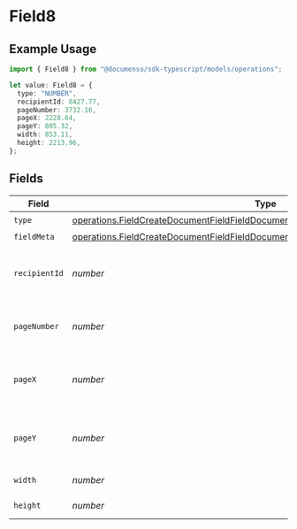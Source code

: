 # Field8

## Example Usage

```typescript
import { Field8 } from "@documenso/sdk-typescript/models/operations";

let value: Field8 = {
  type: "NUMBER",
  recipientId: 8427.77,
  pageNumber: 3732.16,
  pageX: 2228.64,
  pageY: 805.32,
  width: 853.11,
  height: 2213.96,
};
```

## Fields

| Field                                                                                                                                                                                      | Type                                                                                                                                                                                       | Required                                                                                                                                                                                   | Description                                                                                                                                                                                |
| ------------------------------------------------------------------------------------------------------------------------------------------------------------------------------------------ | ------------------------------------------------------------------------------------------------------------------------------------------------------------------------------------------ | ------------------------------------------------------------------------------------------------------------------------------------------------------------------------------------------ | ------------------------------------------------------------------------------------------------------------------------------------------------------------------------------------------ |
| `type`                                                                                                                                                                                     | [operations.FieldCreateDocumentFieldFieldDocumentsFieldsRequestRequestBody8Type](../../models/operations/fieldcreatedocumentfieldfielddocumentsfieldsrequestrequestbody8type.md)           | :heavy_check_mark:                                                                                                                                                                         | N/A                                                                                                                                                                                        |
| `fieldMeta`                                                                                                                                                                                | [operations.FieldCreateDocumentFieldFieldDocumentsFieldsRequestRequestBody8FieldMeta](../../models/operations/fieldcreatedocumentfieldfielddocumentsfieldsrequestrequestbody8fieldmeta.md) | :heavy_minus_sign:                                                                                                                                                                         | N/A                                                                                                                                                                                        |
| `recipientId`                                                                                                                                                                              | *number*                                                                                                                                                                                   | :heavy_check_mark:                                                                                                                                                                         | The ID of the recipient to create the field for.                                                                                                                                           |
| `pageNumber`                                                                                                                                                                               | *number*                                                                                                                                                                                   | :heavy_check_mark:                                                                                                                                                                         | The page number the field will be on.                                                                                                                                                      |
| `pageX`                                                                                                                                                                                    | *number*                                                                                                                                                                                   | :heavy_check_mark:                                                                                                                                                                         | The X coordinate of where the field will be placed.                                                                                                                                        |
| `pageY`                                                                                                                                                                                    | *number*                                                                                                                                                                                   | :heavy_check_mark:                                                                                                                                                                         | The Y coordinate of where the field will be placed.                                                                                                                                        |
| `width`                                                                                                                                                                                    | *number*                                                                                                                                                                                   | :heavy_check_mark:                                                                                                                                                                         | The width of the field.                                                                                                                                                                    |
| `height`                                                                                                                                                                                   | *number*                                                                                                                                                                                   | :heavy_check_mark:                                                                                                                                                                         | The height of the field.                                                                                                                                                                   |